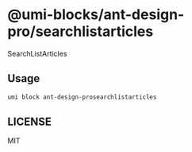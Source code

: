 # @umi-blocks/ant-design-pro/searchlistarticles

SearchListArticles

## Usage

```sh
umi block ant-design-prosearchlistarticles
```

## LICENSE

MIT
